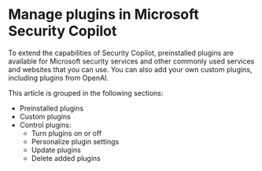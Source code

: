 # Manage plugins in Microsoft Security Copilot

To extend the capabilities of Security Copilot, preinstalled plugins are available for Microsoft security services and other commonly used services and websites that you can use. You can also add your own custom plugins, including plugins from OpenAI.

This article is grouped in the following sections:

- Preinstalled plugins
- Custom plugins
- Control plugins:
   - Turn plugins on or off
   - Personalize plugin settings
   - Update plugins
   - Delete added plugins

